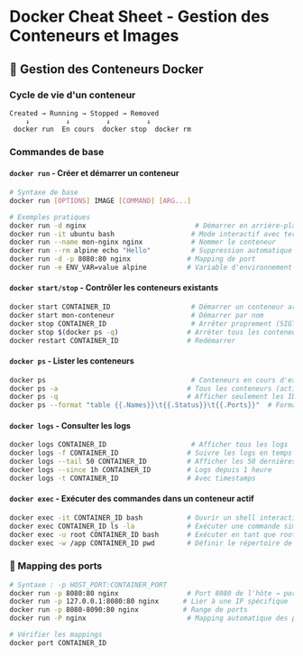 # Docker Cheat Sheet - Gestion des Conteneurs et Images

## 🔄 Gestion des Conteneurs Docker

### Cycle de vie d'un conteneur
```
Created → Running → Stopped → Removed
    ↓         ↓         ↓         ↓
 docker run  En cours  docker stop  docker rm
```

### Commandes de base

#### `docker run` - Créer et démarrer un conteneur
```bash
# Syntaxe de base
docker run [OPTIONS] IMAGE [COMMAND] [ARG...]

# Exemples pratiques
docker run -d nginx                           # Démarrer en arrière-plan
docker run -it ubuntu bash                   # Mode interactif avec terminal
docker run --name mon-nginx nginx            # Nommer le conteneur
docker run --rm alpine echo "Hello"          # Suppression automatique après arrêt
docker run -d -p 8080:80 nginx              # Mapping de port
docker run -e ENV_VAR=value alpine          # Variable d'environnement
```

#### `docker start/stop` - Contrôler les conteneurs existants
```bash
docker start CONTAINER_ID                    # Démarrer un conteneur arrêté
docker start mon-conteneur                   # Démarrer par nom
docker stop CONTAINER_ID                     # Arrêter proprement (SIGTERM puis SIGKILL)
docker stop $(docker ps -q)                 # Arrêter tous les conteneurs actifs
docker restart CONTAINER_ID                 # Redémarrer
```

#### `docker ps` - Lister les conteneurs
```bash
docker ps                                    # Conteneurs en cours d'exécution
docker ps -a                                # Tous les conteneurs (actifs + arrêtés)
docker ps -q                                # Afficher seulement les IDs
docker ps --format "table {{.Names}}\t{{.Status}}\t{{.Ports}}"  # Format personnalisé
```

#### `docker logs` - Consulter les logs
```bash
docker logs CONTAINER_ID                     # Afficher tous les logs
docker logs -f CONTAINER_ID                 # Suivre les logs en temps réel (tail -f)
docker logs --tail 50 CONTAINER_ID          # Afficher les 50 dernières lignes
docker logs --since 1h CONTAINER_ID         # Logs depuis 1 heure
docker logs -t CONTAINER_ID                 # Avec timestamps
```

#### `docker exec` - Exécuter des commandes dans un conteneur actif
```bash
docker exec -it CONTAINER_ID bash           # Ouvrir un shell interactif
docker exec CONTAINER_ID ls -la             # Exécuter une commande simple
docker exec -u root CONTAINER_ID bash       # Exécuter en tant que root
docker exec -w /app CONTAINER_ID pwd        # Définir le répertoire de travail
```

### 🔌 Mapping des ports
```bash
# Syntaxe : -p HOST_PORT:CONTAINER_PORT
docker run -p 8080:80 nginx                 # Port 8080 de l'hôte → port 80 du conteneur
docker run -p 127.0.0.1:8080:80 nginx      # Lier à une IP spécifique
docker run -p 8080-8090:80 nginx           # Range de ports
docker run -P nginx                         # Mapping automatique des ports exposés

# Vérifier les mappings
docker port CONTAINER_ID
```

